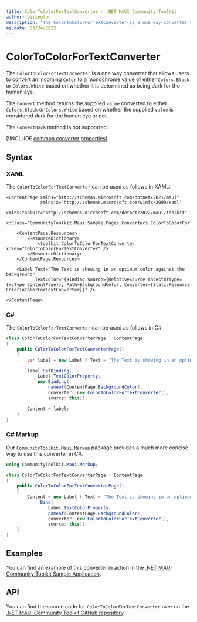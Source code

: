 ```yaml
---
title: ColorToColorForTextConverter - .NET MAUI Community Toolkit
author: bijington
description: "The ColorToColorForTextConverter is a one way converter that allows users to convert an incoming Color to a monochrome value of either Colors.Black or Colors.White based on whether it is determined as being dark for the human eye."
ms.date: 03/24/2022
---
```


# ColorToColorForTextConverter

The `ColorToColorForTextConverter` is a one way converter that allows users to convert an incoming `Color` to a monochrome value of either `Colors.Black` or `Colors.White` based on whether it is determined as being dark for the human eye.

The `Convert` method returns the supplied `value` converted to either `Colors.Black` or `Colors.White` based on whether the supplied `value` is considered dark for the human eye or not.

The `ConvertBack` method is not supported.

[!INCLUDE [common converter properties](../includes/communitytoolkit-converter.md)]

## Syntax

### XAML

The `ColorToColorForTextConverter` can be used as follows in XAML:

```xaml
<ContentPage xmlns="http://schemas.microsoft.com/dotnet/2021/maui"
             xmlns:x="http://schemas.microsoft.com/winfx/2009/xaml"
             xmlns:toolkit="http://schemas.microsoft.com/dotnet/2022/maui/toolkit"
             x:Class="CommunityToolkit.Maui.Sample.Pages.Converters.ColorToColorForTextConverterPage">

    <ContentPage.Resources>
        <ResourceDictionary>
            <toolkit:ColorToColorForTextConverter x:Key="ColorToColorForTextConverter" />
        </ResourceDictionary>
    </ContentPage.Resources>

    <Label Text="The Text is showing in an optimum color against the background"
           TextColor="{Binding Source={RelativeSource AncestorType={x:Type ContentPage}}, Path=BackgroundColor, Converter={StaticResource ColorToColorForTextConverter}}" />

</ContentPage>
```

### C#

The `ColorToColorForTextConverter` can be used as follows in C#:

```csharp
class ColorToColorForTextConverterPage : ContentPage
{
    public ColorToColorForTextConverterPage()
    {
        var label = new Label { Text = "The Text is showing in an optimum color against the background" };

		label.SetBinding(
			Label.TextColorProperty,
			new Binding(
				nameof(ContentPage.BackgroundColor),
				converter: new ColorToColorForTextConverter(),
				source: this));

		Content = label;
    }
}
```

### C# Markup

Our [`CommunityToolkit.Maui.Markup`](../markup/markup.md) package provides a much more concise way to use this converter in C#.

```csharp
using CommunityToolkit.Maui.Markup;

class ColorToColorForTextConverterPage : ContentPage
{
    public ColorToColorForTextConverterPage()
    {
        Content = new Label { Text = "The Text is showing in an optimum color against the background" }
			.Bind(
				Label.TextColorProperty,
				nameof(ContentPage.BackgroundColor),
				converter: new ColorToColorForTextConverter(),
				source: this);
    }
}
```

## Examples

You can find an example of this converter in action in the [.NET MAUI Community Toolkit Sample Application](https://github.com/CommunityToolkit/Maui/blob/main/samples/CommunityToolkit.Maui.Sample/Pages/Converters/ColorsConverterPage.xaml).

## API

You can find the source code for `ColorToColorForTextConverter` over on the [.NET MAUI Community Toolkit GitHub repository](https://github.com/CommunityToolkit/Maui/blob/main/src/CommunityToolkit.Maui/Converters/ColorToColorConverters.shared.cs).
